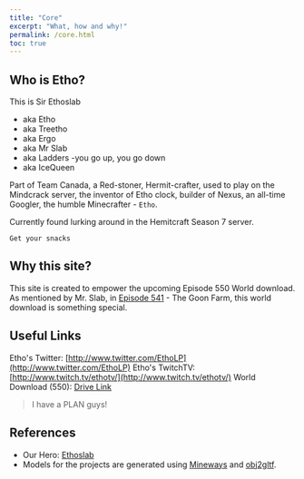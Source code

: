 ```yaml
---
title: "Core"
excerpt: "What, how and why!"
permalink: /core.html
toc: true
---
```


## Who is Etho?
This is Sir Ethoslab

* aka Etho
* aka Treetho
* aka Ergo
* aka Mr Slab
* aka Ladders -you go up, you go down
* aka IceQueen

Part of Team Canada, a Red-stoner, Hermit-crafter, used to play on the Mindcrack server, the inventor of Etho clock, builder of Nexus, an all-time Googler, the humble Minecrafter - `Etho`.

Currently found lurking around in the Hemitcraft Season 7 server.

`Get your snacks`


## Why this site?
This site is created to empower the upcoming Episode 550 World download. As mentioned by Mr. Slab, in [Episode 541](https://www.youtube.com/watch?v=Q39Pxzf4RVY&t=1512) - The Goon Farm, this world download is something special.


## Useful Links

Etho's Twitter: [http://www.twitter.com/EthoLP](http://www.twitter.com/EthoLP)
Etho's TwitchTV: [http://www.twitch.tv/ethotv/](http://www.twitch.tv/ethotv/)
World Download (550): [Drive Link](https://drive.google.com/file/d/1aJ6we_pq1pqU_4ofgXD3ACfEGasBNBQn/view?usp=sharing)

> I have a PLAN guys!


## References
* Our Hero: [Ethoslab](https://www.youtube.com/user/EthosLab)
* Models for the projects are generated using [Mineways](mineways.com) and [obj2gltf](https://github.com/CesiumGS/obj2gltf).
